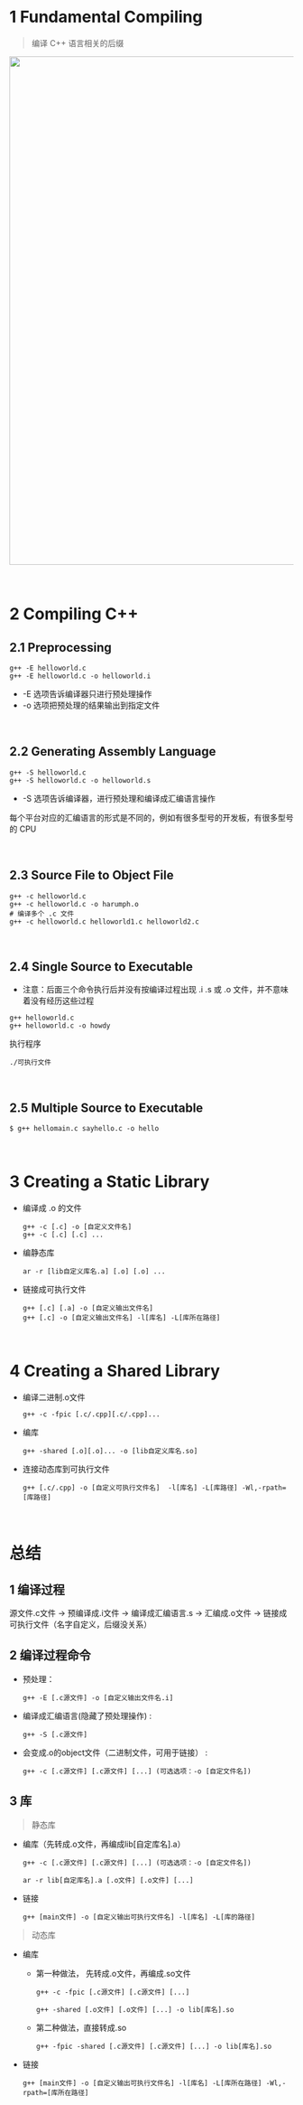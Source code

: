 &emsp;
# 1 Fundamental Compiling
>编译 C++ 语言相关的后缀

<div align=center>
<image src='imgs/fundamentalcpp.png' width=900>
</div>

&emsp;
# 2 Compiling C++

## 2.1 Preprocessing

```shell
g++ -E helloworld.c
g++ -E helloworld.c -o helloworld.i
```
- -E 选项告诉编译器只进行预处理操作
- -o 选项把预处理的结果输出到指定文件      



&emsp;
## 2.2 Generating Assembly Language
```shell
g++ -S helloworld.c
g++ -S helloworld.c -o helloworld.s
```
- -S 选项告诉编译器，进行预处理和编译成汇编语言操作

每个平台对应的汇编语言的形式是不同的，例如有很多型号的开发板，有很多型号的 CPU


&emsp;
## 2.3 Source File to Object File
```shell
g++ -c helloworld.c
g++ -c helloworld.c -o harumph.o
# 编译多个 .c 文件
g++ -c helloworld.c helloworld1.c helloworld2.c
```


&emsp;
## 2.4 Single Source to Executable
- 注意：后面三个命令执行后并没有按编译过程出现 .i .s 或 .o 文件，并不意味着没有经历这些过程


```shell
g++ helloworld.c
g++ helloworld.c -o howdy
```

执行程序
```
./可执行文件
```

&emsp;
## 2.5 Multiple Source to Executable

```
$ g++ hellomain.c sayhello.c -o hello
```


&emsp;
# 3 Creating a Static Library

- 编译成 .o 的文件
    ```shell
    g++ -c [.c] -o [自定义文件名] 
    g++ -c [.c] [.c] ...
    ```
- 编静态库
    ```shell
    ar -r [lib自定义库名.a] [.o] [.o] ...
    ```
- 链接成可执行文件
    ```shell
    g++ [.c] [.a] -o [自定义输出文件名]
    g++ [.c] -o [自定义输出文件名] -l[库名] -L[库所在路径]
    ```


&emsp;
# 4 Creating a Shared Library

- 编译二进制.o文件
    ```shell
    g++ -c -fpic [.c/.cpp][.c/.cpp]... 
    ```
- 编库
    ```shell
    g++ -shared [.o][.o]... -o [lib自定义库名.so]
    ```
- 连接动态库到可执行文件
    ```shell
    g++ [.c/.cpp] -o [自定义可执行文件名]  -l[库名] -L[库路径] -Wl,-rpath=[库路径]
    ```

&emsp;
# 总结
## 1 编译过程
源文件.c文件 -> 预编译成.i文件 -> 编译成汇编语言.s -> 汇编成.o文件 -> 链接成可执行文件（名字自定义，后缀没关系）

## 2 编译过程命令
- 预处理： 
    ```
    g++ -E [.c源文件] -o [自定义输出文件名.i]
    ```
- 编译成汇编语言(隐藏了预处理操作) :
    ```
    g++ -S [.c源文件] 
    ```
- 会变成.o的object文件（二进制文件，可用于链接） :
    ```
    g++ -c [.c源文件] [.c源文件] [...] (可选选项：-o [自定文件名])
    ```
## 3 库
>静态库
- 编库（先转成.o文件，再编成lib[自定库名].a）
    ```
    g++ -c [.c源文件] [.c源文件] [...] (可选选项：-o [自定文件名])
    ```
    ```
    ar -r lib[自定库名].a [.o文件] [.o文件] [...]
    ```
- 链接
    ```
    g++ [main文件] -o [自定义输出可执行文件名] -l[库名] -L[库的路径]
    ```
>动态库
- 编库      
    - 第一种做法， 先转成.o文件，再编成.so文件
        ```shell
        g++ -c -fpic [.c源文件] [.c源文件] [...]
        ```
        ```shell
        g++ -shared [.o文件] [.o文件] [...] -o lib[库名].so
        ```
    - 第二种做法，直接转成.so
        ```shell
        g++ -fpic -shared [.c源文件] [.c源文件] [...] -o lib[库名].so
        ```
- 链接

    ```shell
    g++ [main文件] -o [自定义输出可执行文件名] -l[库名] -L[库所在路径] -Wl,-rpath=[库所在路径]
    ```
        